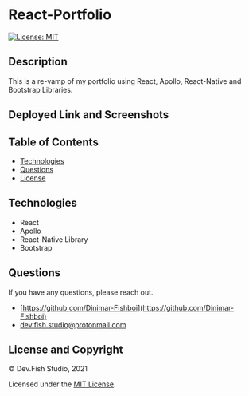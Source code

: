 # React-Portfolio

[![License: MIT](https://img.shields.io/badge/License-MIT-yellow.svg)](https://opensource.org/licenses/MIT)

## Description

This is a re-vamp of my portfolio using React, Apollo, React-Native and Bootstrap Libraries.

## Deployed Link and Screenshots

## Table of Contents 
- [Technologies](#technologies)
- [Questions](#questions)
- [License](#license-and-copyright)

## Technologies

- React
- Apollo
- React-Native Library
- Bootstrap

## Questions

If you have any questions, please reach out.

- [https://github.com/Dinimar-Fishboi](https://github.com/Dinimar-Fishboi)
- [dev.fish.studio@protonmail.com](#dev.fish.studio@protonmail.com)

## License and Copyright

 © Dev.Fish Studio, 2021

Licensed under the [MIT License](LICENSE).

